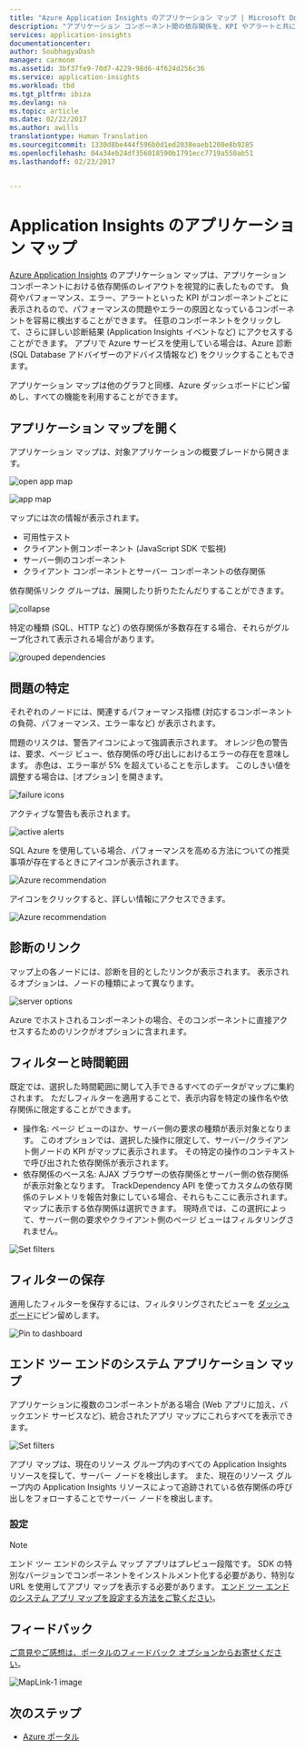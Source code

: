 ```yaml
---
title: "Azure Application Insights のアプリケーション マップ | Microsoft Docs"
description: "アプリケーション コンポーネント間の依存関係を、KPI やアラートと共に視覚的に表します。"
services: application-insights
documentationcenter: 
author: SoubhagyaDash
manager: carmonm
ms.assetid: 3bf37fe9-70d7-4229-98d6-4f624d256c36
ms.service: application-insights
ms.workload: tbd
ms.tgt_pltfrm: ibiza
ms.devlang: na
ms.topic: article
ms.date: 02/22/2017
ms.author: awills
translationtype: Human Translation
ms.sourcegitcommit: 1330d8be444f596b0d1ed2038eaeb1200e8b9285
ms.openlocfilehash: 04a34eb24df356018590b1791ecc7719a550ab51
ms.lasthandoff: 02/23/2017


---
```

# <a name="application-map-in-application-insights"></a>Application Insights のアプリケーション マップ
[Azure Application Insights](app-insights-overview.md) のアプリケーション マップは、アプリケーション コンポーネントにおける依存関係のレイアウトを視覚的に表したものです。 負荷やパフォーマンス、エラー、アラートといった KPI がコンポーネントごとに表示されるので、パフォーマンスの問題やエラーの原因となっているコンポーネントを容易に検出することができます。 任意のコンポーネントをクリックして、さらに詳しい診断結果 (Application Insights イベントなど) にアクセスすることができます。 アプリで Azure サービスを使用している場合は、Azure 診断 (SQL Database アドバイザーのアドバイス情報など) をクリックすることもできます。

アプリケーション マップは他のグラフと同様、Azure ダッシュボードにピン留めし、すべての機能を利用することができます。 

## <a name="open-the-application-map"></a>アプリケーション マップを開く
アプリケーション マップは、対象アプリケーションの概要ブレードから開きます。

![open app map](./media/app-insights-app-map/01.png)

![app map](./media/app-insights-app-map/02.png)

マップには次の情報が表示されます。

* 可用性テスト
* クライアント側コンポーネント (JavaScript SDK で監視)
* サーバー側のコンポーネント
* クライアント コンポーネントとサーバー コンポーネントの依存関係

依存関係リンク グループは、展開したり折りたたんだりすることができます。

![collapse](./media/app-insights-app-map/03.png)

特定の種類 (SQL、HTTP など) の依存関係が多数存在する場合、それらがグループ化されて表示される場合があります。 

![grouped dependencies](./media/app-insights-app-map/03-2.png)

## <a name="spot-problems"></a>問題の特定
それぞれのノードには、関連するパフォーマンス指標 (対応するコンポーネントの負荷、パフォーマンス、エラー率など) が表示されます。 

問題のリスクは、警告アイコンによって強調表示されます。 オレンジ色の警告は、要求、ページ ビュー、依存関係の呼び出しにおけるエラーの存在を意味します。 赤色は、エラー率が 5% を超えていることを示します。 このしきい値を調整する場合は、[オプション] を開きます。

![failure icons](./media/app-insights-app-map/04.png)

アクティブな警告も表示されます。 

![active alerts](./media/app-insights-app-map/05.png)

SQL Azure を使用している場合、パフォーマンスを高める方法についての推奨事項が存在するときにアイコンが表示されます。 

![Azure recommendation](./media/app-insights-app-map/06.png)

アイコンをクリックすると、詳しい情報にアクセスできます。

![Azure recommendation](./media/app-insights-app-map/07.png)

## <a name="diagnostic-click-through"></a>診断のリンク
マップ上の各ノードには、診断を目的としたリンクが表示されます。 表示されるオプションは、ノードの種類によって異なります。

![server options](./media/app-insights-app-map/09.png)

Azure でホストされるコンポーネントの場合、そのコンポーネントに直接アクセスするためのリンクがオプションに含まれます。

## <a name="filters-and-time-range"></a>フィルターと時間範囲
既定では、選択した時間範囲に関して入手できるすべてのデータがマップに集約されます。 ただしフィルターを適用することで、表示内容を特定の操作名や依存関係に限定することができます。

* 操作名: ページ ビューのほか、サーバー側の要求の種類が表示対象となります。 このオプションでは、選択した操作に限定して、サーバー/クライアント側ノードの KPI がマップに表示されます。 その特定の操作のコンテキストで呼び出された依存関係が表示されます。
* 依存関係のベース名: AJAX ブラウザーの依存関係とサーバー側の依存関係が表示対象となります。 TrackDependency API を使ってカスタムの依存関係のテレメトリを報告対象にしている場合、それらもここに表示されます。 マップに表示する依存関係は選択できます。 現時点では、この選択によって、サーバー側の要求やクライアント側のページ ビューはフィルタリングされません。

![Set filters](./media/app-insights-app-map/11.png)

## <a name="save-filters"></a>フィルターの保存
適用したフィルターを保存するには、フィルタリングされたビューを [ダッシュボード](app-insights-dashboards.md)にピン留めします。

![Pin to dashboard](./media/app-insights-app-map/12.png)

## <a name="end-to-end-system-app-maps"></a>エンド ツー エンドのシステム アプリケーション マップ

アプリケーションに複数のコンポーネントがある場合 (Web アプリに加え、バックエンド サービスなど)、統合されたアプリ マップにこれらすべてを表示できます。

![Set filters](./media/app-insights-app-map/multi-component-app-map.png)

アプリ マップは、現在のリソース グループ内のすべての Application Insights リソースを探して、サーバー ノードを検出します。 また、現在のリソース グループ内の Application Insights リソースによって追跡されている依存関係の呼び出しをフォローすることでサーバー ノードを検出します。


### <a name="setting-up"></a>設定

> [!NOTE] 
> エンド ツー エンドのシステム マップ アプリはプレビュー段階です。 SDK の特別なバージョンでコンポーネントをインストルメント化する必要があり、特別な URL を使用してアプリ マップを表示する必要があります。 [エンド ツー エンドのシステム アプリ マップを設定する方法をご覧ください](https://github.com/Microsoft/ApplicationInsights-Home/blob/master/app-insights-app-map-preview.md)。


## <a name="feedback"></a>フィードバック
[ご意見やご感想は、ポータルのフィードバック オプションからお寄せください](app-insights-get-dev-support.md)。

![MapLink-1 image](./media/app-insights-app-map/13.png)

## <a name="next-steps"></a>次のステップ

* [Azure ポータル](https://portal.azure.com)
